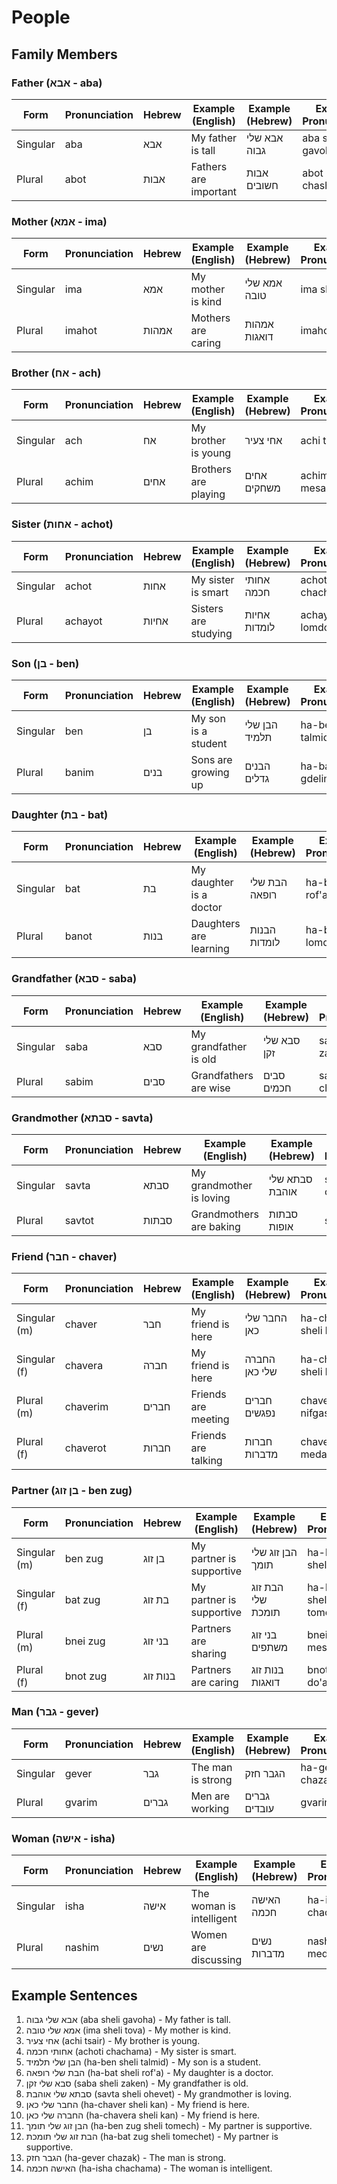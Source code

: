 # People

## Family Members

### Father (אבא - aba)

| Form     | Pronunciation | Hebrew | Example (English)     | Example (Hebrew) | Example Pronunciation |
|----------|---------------|--------|-----------------------|------------------|-----------------------|
| Singular | aba           | אבא    | My father is tall     | אבא שלי גבוה     | aba sheli gavoha      |
| Plural   | abot          | אבות   | Fathers are important | אבות חשובים      | abot chashuvim        |

### Mother (אמא - ima)

| Form     | Pronunciation | Hebrew | Example (English)  | Example (Hebrew) | Example Pronunciation |
|----------|---------------|--------|--------------------|------------------|-----------------------|
| Singular | ima           | אמא    | My mother is kind  | אמא שלי טובה     | ima sheli tova        |
| Plural   | imahot        | אמהות  | Mothers are caring | אמהות דואגות     | imahot doagot         |

### Brother (אח - ach)

| Form     | Pronunciation | Hebrew | Example (English)    | Example (Hebrew) | Example Pronunciation |
|----------|---------------|--------|----------------------|------------------|-----------------------|
| Singular | ach           | אח     | My brother is young  | אחי צעיר         | achi tsair            |
| Plural   | achim         | אחים   | Brothers are playing | אחים משחקים      | achim mesachekim      |

### Sister (אחות - achot)

| Form     | Pronunciation | Hebrew | Example (English)    | Example (Hebrew) | Example Pronunciation |
|----------|---------------|--------|----------------------|------------------|-----------------------|
| Singular | achot         | אחות   | My sister is smart   | אחותי חכמה       | achoti chachama       |
| Plural   | achayot       | אחיות  | Sisters are studying | אחיות לומדות     | achayot lomdot        |

### Son (בן - ben)

| Form     | Pronunciation | Hebrew | Example (English)   | Example (Hebrew) | Example Pronunciation |
|----------|---------------|--------|---------------------|------------------|-----------------------|
| Singular | ben           | בן     | My son is a student | הבן שלי תלמיד    | ha-ben sheli talmid   |
| Plural   | banim         | בנים   | Sons are growing up | הבנים גדלים      | ha-banim gdelim       |

### Daughter (בת - bat)

| Form     | Pronunciation | Hebrew | Example (English)       | Example (Hebrew) | Example Pronunciation |
|----------|---------------|--------|-------------------------|------------------|-----------------------|
| Singular | bat           | בת     | My daughter is a doctor | הבת שלי רופאה    | ha-bat sheli rof'a    |
| Plural   | banot         | בנות   | Daughters are learning  | הבנות לומדות     | ha-banot lomdot       |

### Grandfather (סבא - saba)

| Form     | Pronunciation | Hebrew | Example (English)     | Example (Hebrew) | Example Pronunciation |
|----------|---------------|--------|-----------------------|------------------|-----------------------|
| Singular | saba          | סבא    | My grandfather is old | סבא שלי זקן      | saba sheli zaken      |
| Plural   | sabim         | סבים   | Grandfathers are wise | סבים חכמים       | sabim chachamim       |

### Grandmother (סבתא - savta)

| Form     | Pronunciation | Hebrew | Example (English)        | Example (Hebrew) | Example Pronunciation |
|----------|---------------|--------|--------------------------|------------------|-----------------------|
| Singular | savta         | סבתא   | My grandmother is loving | סבתא שלי אוהבת   | savta sheli ohevet    |
| Plural   | savtot        | סבתות  | Grandmothers are baking  | סבתות אופות      | savtot ofot           |

### Friend (חבר - chaver)

| Form         | Pronunciation | Hebrew | Example (English)   | Example (Hebrew) | Example Pronunciation |
|--------------|---------------|--------|---------------------|------------------|-----------------------|
| Singular (m) | chaver        | חבר    | My friend is here   | החבר שלי כאן     | ha-chaver sheli kan   |
| Singular (f) | chavera       | חברה   | My friend is here   | החברה שלי כאן    | ha-chavera sheli kan  |
| Plural (m)   | chaverim      | חברים  | Friends are meeting | חברים נפגשים     | chaverim nifgashim    |
| Plural (f)   | chaverot      | חברות  | Friends are talking | חברות מדברות     | chaverot medabrot     |

### Partner (בן זוג - ben zug)

| Form             | Pronunciation | Hebrew      | Example (English)           | Example (Hebrew)           | Example Pronunciation       |
|------------------|---------------|-------------|-----------------------------|----------------------------|-----------------------------|
| Singular (m)     | ben zug       | בן זוג      | My partner is supportive    | הבן זוג שלי תומך           | ha-ben zug sheli tomech     |
| Singular (f)     | bat zug       | בת זוג      | My partner is supportive    | הבת זוג שלי תומכת          | ha-bat zug sheli tomechet   |
| Plural (m)       | bnei zug      | בני זוג     | Partners are sharing        | בני זוג משתפים             | bnei zug meshatfim          |
| Plural (f)       | bnot zug      | בנות זוג    | Partners are caring         | בנות זוג דואגות            | bnot zug do'agot            |

### Man (גבר - gever)

| Form         | Pronunciation | Hebrew | Example (English)           | Example (Hebrew)        | Example Pronunciation       |
|--------------|---------------|--------|-----------------------------|-------------------------|-----------------------------|
| Singular     | gever         | גבר    | The man is strong           | הגבר חזק                | ha-gever chazak             |
| Plural       | gvarim        | גברים  | Men are working             | גברים עובדים            | gvarim ovdim                |

### Woman (אישה - isha)

| Form         | Pronunciation | Hebrew | Example (English)           | Example (Hebrew)        | Example Pronunciation       |
|--------------|---------------|--------|-----------------------------|-------------------------|-----------------------------|
| Singular     | isha          | אישה   | The woman is intelligent    | האישה חכמה              | ha-isha chachama            |
| Plural       | nashim        | נשים   | Women are discussing        | נשים מדברות             | nashim medabrot             |

## Example Sentences

1. אבא שלי גבוה (aba sheli gavoha) - My father is tall.
2. אמא שלי טובה (ima sheli tova) - My mother is kind.
3. אחי צעיר (achi tsair) - My brother is young.
4. אחותי חכמה (achoti chachama) - My sister is smart.
5. הבן שלי תלמיד (ha-ben sheli talmid) - My son is a student.
6. הבת שלי רופאה (ha-bat sheli rof'a) - My daughter is a doctor.
7. סבא שלי זקן (saba sheli zaken) - My grandfather is old.
8. סבתא שלי אוהבת (savta sheli ohevet) - My grandmother is loving.
9. החבר שלי כאן (ha-chaver sheli kan) - My friend is here.
10. החברה שלי כאן (ha-chavera sheli kan) - My friend is here.
11. הבן זוג שלי תומך (ha-ben zug sheli tomech) - My partner is supportive.
12. הבת זוג שלי תומכת (ha-bat zug sheli tomechet) - My partner is supportive.
13. הגבר חזק (ha-gever chazak) - The man is strong.
14. האישה חכמה (ha-isha chachama) - The woman is intelligent.
